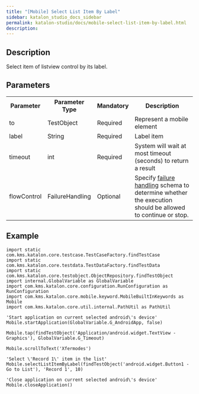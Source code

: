 ```yaml
---
title: "[Mobile] Select List Item By Label" 
sidebar: katalon_studio_docs_sidebar
permalink: katalon-studio/docs/mobile-select-list-item-by-label.html 
description: 
---
```

Description
-----------

Select item of listview control by its label.

Parameters
----------

<table class="" style="table-layout: fixed;"><colgroup class="" style=""><col class="" style=""><col class="" style=""><col class="" style=""><col class="" style=""></colgroup><tbody class="" style=""><tr class="" style=""><th class="" style="">Parameter</th><th class="" style="">Parameter Type</th><th class="" style="">Mandatory</th><th class="" style="">Description</th></tr><tr class="" style=""><td class="" style=""><span style="" class="">to</span></td><td class="" style=""><span style="" class="">TestObject&nbsp;</span></td><td class="" style=""><span style="" class="">Required</span></td><td class="" style="">Represent a mobile element</td></tr><tr class="" style=""><td class="" style=""><span style="" class="">label&nbsp;</span></td><td class="" style=""><span style="" class="">String</span></td><td class="" style=""><span style="" class="">Required</span></td><td class="" style="">Label item</td></tr><tr class="" style=""><td class="" style=""><span style="" class="">timeout&nbsp;</span></td><td class="" style=""><span style="" class="">int</span></td><td class="" style=""><span style="" class="">Required</span></td><td class="" style="">System will wait at most timeout (seconds) to return a result</td></tr><tr class="" style=""><td class="" style=""><span style="" class="">flowControl</span></td><td class="" style=""><span style="" class="">FailureHandling</span></td><td class="" style=""><span style="" class="">Optional</span></td><td class="" style=""><span style="" class="">Spec</span><span class="" style="">ify </span><a href="https://docs.katalon.com/x/qAAM" rel="nofollow" class="" style="">failure handling</a><span class="" style=""> schema to determine whether the execution should be allowed to continue or stop.</span></td></tr></tbody></table>

Example
-------

```
import static com.kms.katalon.core.testcase.TestCaseFactory.findTestCase
import static com.kms.katalon.core.testdata.TestDataFactory.findTestData
import static com.kms.katalon.core.testobject.ObjectRepository.findTestObject
import internal.GlobalVariable as GlobalVariable
import com.kms.katalon.core.configuration.RunConfiguration as RunConfiguration
import com.kms.katalon.core.mobile.keyword.MobileBuiltInKeywords as Mobile
import com.kms.katalon.core.util.internal.PathUtil as PathUtil

'Start application on current selected android\'s device'
Mobile.startApplication(GlobalVariable.G_AndroidApp, false)

Mobile.tap(findTestObject('Application/android.widget.TextView - Graphics'), GlobalVariable.G_Timeout)

Mobile.scrollToText('Xfermodes')

'Select \'Record 1\' item in the list'
Mobile.selectListItemByLabel(findTestObject('android.widget.Button1 - Go to List'), 'Record 1', 10)

'Close application on current selected android\'s device'
Mobile.closeApplication()
```